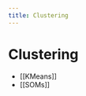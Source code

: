 ```yaml
---
title: Clustering
---
```


# Clustering
- [[KMeans]]
- [[SOMs]]




















































































